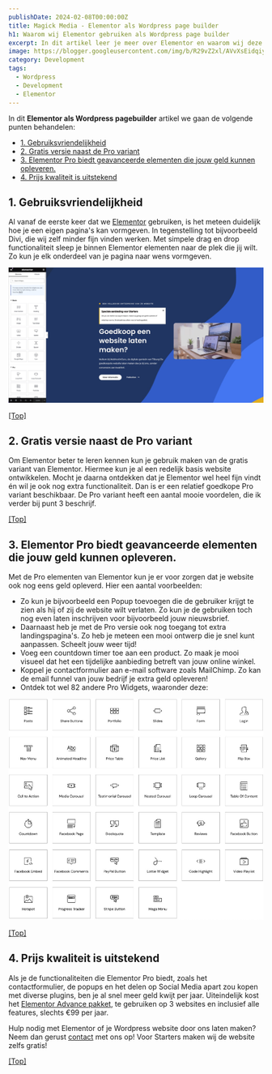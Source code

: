 ```yaml
---
publishDate: 2024-02-08T00:00:00Z
title: Magick Media - Elementor als Wordpress page builder
h1: Waarom wij Elementor gebruiken als Wordpress page builder
excerpt: In dit artikel leer je meer over Elementor en waarom wij deze gebruiken als Drag & Drop Wordpress page builder.
image: https://blogger.googleusercontent.com/img/b/R29vZ2xl/AVvXsEidqiyMeUFfDEqJ5URZKog87Gx4nk8JZ-28Z6UxgjO7Begmg7G0WtFuTn_gajJ9U44LX25kkHt0QX_Vdc7onlwfRhW0MVQVWGp6ncDB45_2ZOUTwLVLKV6NmFzPyWfaSFPCWo4sPlAcj3-XNlg-GOZz6twwXl8gytgUhHOaquvsppVENovmI1FBBCg3/s728-rw-ft-e30/wordpress.png
category: Development
tags:
  - Wordpress
  - Development
  - Elementor
---
```

In dit **Elementor als Wordpress pagebuilder** artikel we gaan de volgende punten behandelen:

- [1. Gebruiksvriendelijkheid](#1-gebruiksvriendelijkheid)
- [2. Gratis versie naast de Pro variant](#2-gratis-versie-naast-de-pro-variant)
- [3. Elementor Pro biedt geavanceerde elementen die jouw geld kunnen opleveren.](#3-elementor-pro-biedt-geavanceerde-elementen-die-jouw-geld-kunnen-opleveren)
- [4. Prijs kwaliteit is uitstekend](#4-prijs-kwaliteit-is-uitstekend)

## 1. Gebruiksvriendelijkheid
Al vanaf de eerste keer dat we <a href="https://be.elementor.com/visit/?bta=221236&nci=5383" target="_blank" rel="noopener">Elementor</a> gebruiken, is het meteen duidelijk hoe je een eigen pagina's kan vormgeven. In tegenstelling tot bijvoorbeeld Divi, die wij zelf minder fijn vinden werken. Met simpele drag en drop functionaliteit sleep je binnen Elementor elementen naar de plek die jij wilt. Zo kun je elk onderdeel van je pagina naar wens vormgeven. 

![Voorbeeld van de Elementor interface in Wordpress](src/assets/images/elementor-wordpress-ui-voorbeeld.jpg)

[[Top]](#top)

## 2. Gratis versie naast de Pro variant
Om Elementor beter te leren kennen kun je gebruik maken van de gratis variant van Elementor. Hiermee kun je al een redelijk basis website ontwikkelen. Mocht je daarna ontdekken dat je Elementor wel heel fijn vindt én wil je ook nog extra functionaliteit. Dan is er een relatief goedkope Pro variant beschikbaar. De Pro variant heeft een aantal mooie voordelen, die ik verder bij punt 3 beschrijf.

[[Top]](#top)

## 3. Elementor Pro biedt geavanceerde elementen die jouw geld kunnen opleveren.
Met de Pro elementen van Elementor kun je er voor zorgen dat je website ook nog eens geld opleverd. Hier een aantal voorbeelden:
- Zo kun je bijvoorbeeld een Popup toevoegen die de gebruiker krijgt te zien als hij of zij de website wilt verlaten. Zo kun je de gebruiken toch nog even laten inschrijven voor bijvoorbeeld jouw nieuwsbrief. 
- Daarnaast heb je met de Pro versie ook nog toegang tot extra landingspagina's. Zo heb je meteen een mooi ontwerp die je snel kunt aanpassen. Scheelt jouw weer tijd!
- Voeg een countdown timer toe aan een product. Zo maak je mooi visueel dat het een tijdelijke aanbieding betreft van jouw online winkel.
- Koppel je contactformulier aan e-mail software zoals MailChimp. Zo kan de email funnel van jouw bedrijf je extra geld opleveren!
- Ontdek tot wel 82 andere Pro Widgets, waaronder deze:

![Voorbeeld Pro Widgets van Elementor](src/assets/images/voorbeeld-pro-widgets-elementor.jpg)

[[Top]](#top)

## 4. Prijs kwaliteit is uitstekend
Als je de functionaliteiten die Elementor Pro biedt, zoals het contactformulier, de popups en het delen op Social Media apart zou kopen met diverse plugins, ben je al snel meer geld kwijt per jaar. Uiteindelijk kost het <a href="https://be.elementor.com/visit/?bta=221236&nci=5383" target="_blank" rel="noopener">Elementor Advance pakket</a>, te gebruiken op 3 websites en inclusief alle features, slechts €99 per jaar.

Hulp nodig met Elementor of je Wordpress website door ons laten maken? Neem dan gerust <a href="/contact/">contact</a> met ons op! Voor Starters maken wij de website zelfs gratis!

[[Top]](#top)
  